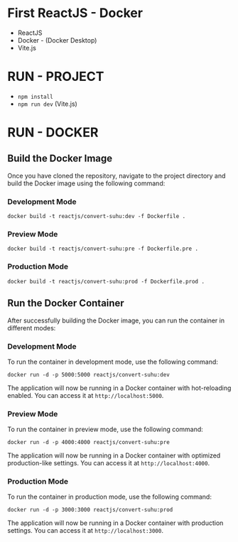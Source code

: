 # First ReactJS - Docker

- ReactJS
- Docker - (Docker Desktop)
- Vite.js

# RUN - PROJECT
- `npm install`
- `npm run dev` (Vite.js)

# RUN - DOCKER
## Build the Docker Image

Once you have cloned the repository, navigate to the project directory and build the Docker image using the following command:

### Development Mode
```
docker build -t reactjs/convert-suhu:dev -f Dockerfile .
```

### Preview Mode
```
docker build -t reactjs/convert-suhu:pre -f Dockerfile.pre .
```

### Production Mode
```
docker build -t reactjs/convert-suhu:prod -f Dockerfile.prod .
```

## Run the Docker Container

After successfully building the Docker image, you can run the container in different modes:

### Development Mode

To run the container in development mode, use the following command:

```
docker run -d -p 5000:5000 reactjs/convert-suhu:dev
```

The application will now be running in a Docker container with hot-reloading enabled. You can access it at `http://localhost:5000`.

### Preview Mode

To run the container in preview mode, use the following command:

```
docker run -d -p 4000:4000 reactjs/convert-suhu:pre
```

The application will now be running in a Docker container with optimized production-like settings. You can access it at `http://localhost:4000`.

### Production Mode

To run the container in production mode, use the following command:

```
docker run -d -p 3000:3000 reactjs/convert-suhu:prod 
```

The application will now be running in a Docker container with production settings. You can access it at `http://localhost:3000`.
